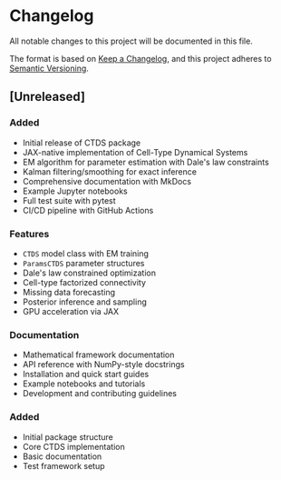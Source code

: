 # Changelog

All notable changes to this project will be documented in this file.

The format is based on [Keep a Changelog](https://keepachangelog.com/en/1.0.0/),
and this project adheres to [Semantic Versioning](https://semver.org/spec/v2.0.0.html).

## [Unreleased]

### Added
- Initial release of CTDS package
- JAX-native implementation of Cell-Type Dynamical Systems
- EM algorithm for parameter estimation with Dale's law constraints
- Kalman filtering/smoothing for exact inference
- Comprehensive documentation with MkDocs
- Example Jupyter notebooks
- Full test suite with pytest
- CI/CD pipeline with GitHub Actions

### Features
- `CTDS` model class with EM training
- `ParamsCTDS` parameter structures
- Dale's law constrained optimization
- Cell-type factorized connectivity
- Missing data forecasting
- Posterior inference and sampling
- GPU acceleration via JAX

### Documentation
- Mathematical framework documentation
- API reference with NumPy-style docstrings
- Installation and quick start guides
- Example notebooks and tutorials
- Development and contributing guidelines



### Added
- Initial package structure
- Core CTDS implementation
- Basic documentation
- Test framework setup

